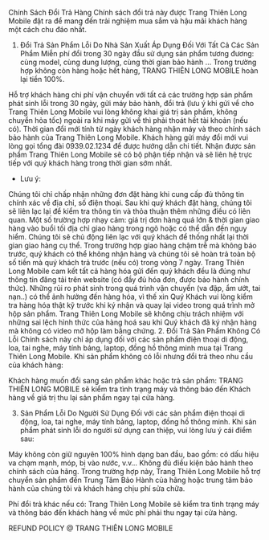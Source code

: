 Chính Sách Đổi Trả Hàng
Chính sách đổi trả này được Trang Thiên Long Mobile đặt ra để mang đến trải nghiệm mua sắm và hậu mãi khách hàng một cách chu đáo nhất.

1. Đổi Trả Sản Phẩm Lỗi Do Nhà Sản Xuất Áp Dụng Đối Với Tất Cả Các Sản Phẩm
Miễn phí đổi trong 30 ngày đầu sử dụng sản phẩm tương đương: cùng model, cùng dung lượng, cùng thời gian bảo hành … Trong trường hợp không còn hàng hoặc hết hàng, TRANG THIÊN LONG MOBILE hoàn lại tiền 100%.

Hỗ trợ khách hàng chi phí vận chuyển với tất cả các trường hợp sản phẩm phát sinh lỗi trong 30 ngày, gửi máy bảo hành, đổi trả (lưu ý khi gửi về cho Trang Thiên Long Mobile vui lòng không khai giá trị sản phẩm, không chuyển hỏa tốc) ngoài ra khi máy gửi về thì phải thoát hết tài khoản (nếu có).
Thời gian đổi mới tính từ ngày khách hàng nhận máy và theo chính sách bảo hành của Trang Thiên Long Mobile.
Khách hàng gửi máy đổi mới vui lòng gọi tổng đài 0939.02.1234 để được hướng dẫn chi tiết.
Nhận được sản phẩm Trang Thiên Long Mobile sẽ có bộ phận tiếp nhận và sẽ liên hệ trực tiếp với quý khách hàng trong thời gian sớm nhất.
* Lưu ý:

Chúng tôi chỉ chấp nhận những đơn đặt hàng khi cung cấp đủ thông tin chính xác về địa chỉ, số điện thoại. Sau khi quý khách đặt hàng, chúng tôi sẽ liên lạc lại để kiểm tra thông tin và thỏa thuận thêm những điều có liên quan.
Một số trường hợp nhạy cảm: giá trị đơn hàng quá lớn & thời gian giao hàng vào buổi tối địa chỉ giao hàng trong ngõ hoặc có thể dẫn đến nguy hiểm. Chúng tôi sẽ chủ động liên lạc với quý khách để thống nhất lại thời gian giao hàng cụ thể.
Trong trường hợp giao hàng chậm trễ mà không báo trước, quý khách có thể không nhận hàng và chúng tôi sẽ hoàn trả toàn bộ số tiền mà quý khách trả trước (nếu có) trong vòng 7 ngày.
Trang Thiên Long Mobile cam kết tất cả hàng hóa gửi đến quý khách đều là đúng như thông tin đăng tải trên website (có đầy đủ hóa đơn, được bảo hành chính thức). Những rủi ro phát sinh trong quá trình vận chuyển (va đập, ẩm ướt, tai nạn..) có thể ảnh hưởng đến hàng hóa, vì thế xin Quý Khách vui lòng kiểm tra hàng hóa thật kỹ trước khi ký nhận và quay lại video trong quá trình mở hộp sản phẩm. Trang Thiên Long Mobile sẽ không chịu trách nhiệm với những sai lệch hình thức của hàng hoá sau khi Quý khách đã ký nhận hàng mà không có video mở hộp làm bằng chứng.
2. Đổi Trả Sản Phẩm Không Có Lỗi
Chính sách này chỉ áp dụng đối với các sản phẩm điện thoại di động, loa, tai nghe, máy tính bảng, laptop, đồng hồ thông minh mua tại Trang Thiên Long Mobile. Khi sản phẩm không có lỗi nhưng đổi trả theo nhu cầu của khách hàng:

Khách hàng muốn đổi sang sản phẩm khác hoặc trả sản phẩm: TRANG THIÊN LONG MOBILE sẽ kiểm tra tình trạng máy và thông báo đến Khách hàng về giá trị thu lại sản phẩm ngay tại cửa hàng.

3. Sản Phẩm Lỗi Do Người Sử Dụng
Đối với các sản phẩm điện thoại di động, loa, tai nghe, máy tính bảng, laptop, đồng hồ thông minh. Khi sản phẩm phát sinh lỗi do người sử dụng can thiệp, vui lòng lưu ý cái điểm sau:

Máy không còn giữ nguyên 100% hình dạng ban đầu, bao gồm: có dấu hiệu va chạm mạnh, móp, bị vào nước, v.v…
Không đủ điều kiện bảo hành theo chính sách của hãng.
Trong trường hợp này, Trang Thiên Long Mobile hỗ trợ chuyển sản phẩm đến Trung Tâm Bảo Hành của hãng hoặc trung tâm bảo hành của chúng tôi và khách hàng chịu phí sửa chữa.

Phí đổi trả khác nếu có: Trang Thiên Long Mobile sẽ kiểm tra tình trạng máy và thông báo đến khách hàng về mức phí phải thu ngay tại cửa hàng.

REFUND POLICY @ TRANG THIÊN LONG MOBILE